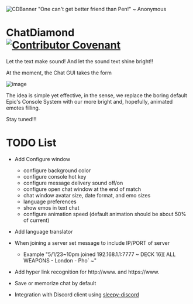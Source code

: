 ![CDBanner](https://user-images.githubusercontent.com/2173654/207157208-aee2c72f-3879-4529-9f4e-b787e3940f9d.png)
"One can't get better friend than Pen!"
                                   ~ Anonymous

# ChatDiamond [![Contributor Covenant](https://img.shields.io/badge/Contributor%20Covenant-2.1-4baaaa.svg)](CODE_OF_CONDUCT.md)
Let the text make sound!
And let the sound text shine bright!!

At the moment, the Chat GUI takes the form

![image](https://user-images.githubusercontent.com/2173654/206125470-67450460-ad79-45f7-9c77-2ac16739c8bf.png)

The idea is simple yet effective, in the sense, we replace the boring default Epic's Console System with our more bright and, hopefully, animated emotes filling.

Stay tuned!!!

# TODO List
- Add Configure window
  - configure background color
  - configure console hot key
  - configure message delivery sound off/on
  - configure open chat window at the end of match
  - chat window avatar size, date format, and emo sizes
  - language preferences
  - show emos in text chat
  - configure animation speed (default animation should be about 50% of current)
  
- Add language translator  
- When joining a server set message to include IP/PORT of server
  - Example "5/1/23~10pm joined 192.168.1.1:7777 ~ DECK 16][ ALL WEAPONS - London - Pho` ~"
- Add hyper link recognition for http://www. and https://www.
- Save or memorize chat by default
- Integration with Discord client using [sleepy-discord](https://github.com/ravimohan1991/sleepy-discord)
